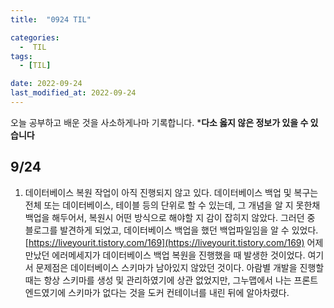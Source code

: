 ```yaml
---
title:  "0924 TIL" 

categories:
  -  TIL
tags:
  - [TIL]

date: 2022-09-24
last_modified_at: 2022-09-24
---
```


오늘 공부하고 배운 것을 사소하게나마 기록합니다. 
***다소 옳지 않은 정보가 있을 수 있습니다**

## 9/24

1. 데이터베이스 복원 작업이 아직 진행되지 않고 있다. 데이터베이스 백업 및 복구는 전체 또는 데이터베이스, 테이블 등의 단위로 할 수 있는데, 그 개념을 알 지 못한채 백업을 해두어서, 복원시 어떤 방식으로 해야할 지 감이 잡히지 않았다. 그러던 중 블로그를 발견하게 되었고, 데이터베이스 백업을 했던 백업파일임을 알 수 있었다. 
[https://liveyourit.tistory.com/169](https://liveyourit.tistory.com/169)
어제 만났던 에러메세지가 데이터베이스 백업 복원을 진행했을 때 발생한 것이었다. 여기서 문제점은 데이터베이스 스키마가 남아있지 않았던 것이다. 아람별 개발을 진행할 때는 항상 스키마를 생성 및 관리하였기에 상관 없었지만, 그누맵에서 나는 프론트엔드였기에 스키마가 없다는 것을 도커 컨테이너를 내린 뒤에 알아차렸다.